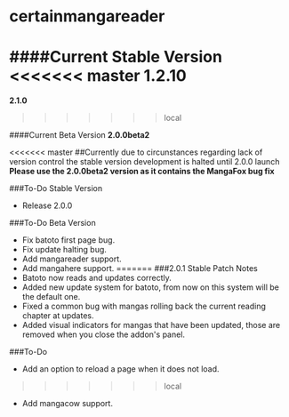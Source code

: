 # certainmangareader

####Current Stable Version
<<<<<<< master
**1.2.10**
=======
**2.1.0**
>>>>>>> local

####Current Beta Version
**2.0.0beta2**

<<<<<<< master
##Currently due to circunstances regarding lack of version control the stable version development is halted until 2.0.0 launch
**Please use the 2.0.0beta2 version as it contains the MangaFox bug fix**

###To-Do Stable Version
- Release 2.0.0

###To-Do Beta Version
- Fix batoto first page bug.
- Fix update halting bug.
- Add mangareader support.
- Add mangahere support.
=======
###2.0.1 Stable Patch Notes
- Batoto now reads and updates correctly.
- Added new update system for batoto, from now on this system will be the default one.
- Fixed a common bug with mangas rolling back the current reading chapter at updates.
- Added visual indicators for mangas that have been updated, those are removed when you close the addon's panel.

###To-Do
- Add an option to reload a page when it does not load.
>>>>>>> local
- Add mangacow support.